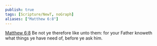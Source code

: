 ```yaml
---
publish: true
tags: [Scripture/NewT, noGraph]
aliases: ["Matthew 6:8"]
---
```

[Matthew 6:8](https://churchofjesuschrist.org/study/scriptures/nt/matt/6?lang=eng&id=p8#p8) Be not ye therefore like unto them: for your Father knoweth what things ye have need of, before ye ask him.
